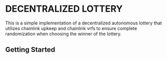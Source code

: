 # DECENTRALIZED LOTTERY

This is a simple implementation of a decentralized autonomous lottery that utilizes chainlink upkeep and chainlink vrfs to ensure complete randomization when choosing the winner of the lottery. 

## Getting Started
